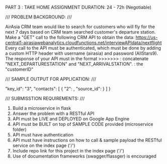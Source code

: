 PART 3 : TAKE HOME ASSIGNMENT
DURATION: 24 - 72h (Negotiable)

/// PROBLEM BACKGROUND: ///

AirAsia CRM team would like to search for customers who will fly for the next 7 days based on CRM team searched customer's departure station.
Make a "GET" call to the following CRM API to obtain the data: https://us-central1-airasiawebanalytics.cloudfunctions.net/interviewAPIdata/nextflight
Every call to the API must be authenticated, which must be done by adding a custom HTTP header with username (airasia) and password (AllStars9).
The response of your API must in the format  >>>>>>>
<DepatureStationArrivalStation>: 
concatenate "NEXT_DEPARTURESTATION" and 
"NEXT_ARRIVALSTATION".
<CustomerID>: the "customerID"

/// SAMPLE OUTPUT FOR APPLICATION: ///

  "key_id": "3",
  "contacts":
  [
    {
      "2": <DepatureStationArrivalStation>,
      "source_id": <CustomerID>
    }
  ]
}

/// SUBMISSTION REQUIREMENTS: ///
1. Build a microservice in flask
2. Answer the problem with a RESTful API
3. API must be LIVE and DEPLOYED on Google App Engine
4. API must be BUILT on top of SAMPLE CODE provided (microservice folder)
5. API must have authentication
6. API must have instructions on how to call & sample payload the RESTful service on the index page ('/')
7. Include repo link for this project in the index page ('/')
8. Use of documentation frameworks (swagger/flassger) is encouraged
